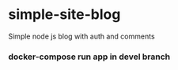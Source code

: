 # simple-site-blog
Simple node js blog with auth and comments
### docker-compose run app in devel branch
